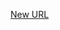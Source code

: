 



[New URL](../file-___home_harshil_Desktop_open-source_palisadoes_talawa_lib_widgets_lang_switch/)


